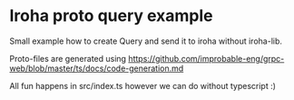 # Iroha proto query example

Small example how to create Query and send it to iroha without iroha-lib.

Proto-files are generated using https://github.com/improbable-eng/grpc-web/blob/master/ts/docs/code-generation.md

All fun happens in src/index.ts however we can do without typescript :)
